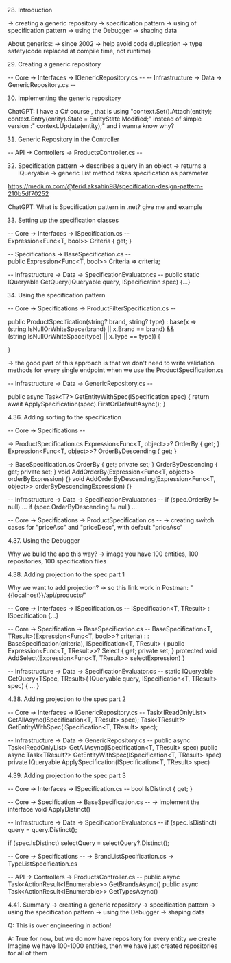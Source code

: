 28. Introduction

-> creating a generic repository
-> specification pattern
-> using of specification pattern
-> using the Debugger
-> shaping data

About generics:
-> since 2002
-> help avoid code duplication
-> type safety(code replaced at compile time, not runtime)


29. Creating a generic repository

-- Core -> Interfaces -> IGenericRepository.cs --
-- Infrastructure -> Data -> GenericRepository.cs --


30. Implementing the generic repository

ChatGPT:
I have a C# course , that is using 
"context.Set<T>().Attach(entity);
context.Entry(entity).State = EntityState.Modified;" 
instead of simple version :" context.Update(entity);" and i wanna know why?


31. Generic Repository in the Controller

-- API -> Controllers -> ProductsController.cs --


32. Specification pattern
-> describes a query in an object
-> returns a IQueryable<T>
-> generic List method takes specification as parameter

https://medium.com/@ferid.aksahin98/specification-design-pattern-210b5df70252


ChatGPT:
What is Specification pattern in .net? give me and example


33. Setting up the specification classes

-- Core -> Interfaces -> ISpecification.cs --       
Expression<Func<T, bool>> Criteria { get; }

-- Specifications ->  BaseSpecification.cs --  
public Expression<Func<T, bool>> Criteria => criteria;

-- Infrastructure -> Data -> SpecificationEvaluator.cs --
public static IQueryable<T> GetQuery(IQueryable<T> query, ISpecification<T> spec)
{...}


34. Using the specification pattern

-- Core -> Specifications -> ProductFilterSpecification.cs --

public ProductSpecification(string? brand, string? type) : base(x =>
(string.IsNullOrWhiteSpace(brand) || x.Brand == brand) &&
(string.IsNullOrWhiteSpace(type) || x.Type == type))
{

}

-> the good part of this approach is that we don't need to write validation
methods for every single endpoint when we use the ProductSpecification.cs

-- Infrastructure -> Data -> GenericRepository.cs --

public async Task<T?> GetEntityWithSpec(ISpecification<T> spec)
{
    return await ApplySpecification(spec).FirstOrDefaultAsync();
}


4.36. Adding sorting to the specification

-- Core -> Specifications --

-> ProductSpecification.cs
Expression<Func<T, object>>? OrderBy { get; }
Expression<Func<T, object>>? OrderByDescending { get; }

-> BaseSpecification.cs
OrderBy { get; private set; }
OrderByDescending { get; private set; }
void AddOrderBy(Expression<Func<T, object>> orderByExpression) {}
void AddOrderByDescending(Expression<Func<T, object>> orderByDescendingExpression) {}

-- Infrastructure -> Data -> SpecificationEvaluator.cs --
if (spec.OrderBy != null)
    ...
if (spec.OrderByDescending != null)
    ...

-- Core -> Specifications -> ProductSpecification.cs --
-> creating switch cases for "priceAsc" and "priceDesc", with default "priceAsc"


4.37. Using the Debugger

Why we build the app this way?
-> image you have 100 entities, 100 repositories, 100 specification files


4.38. Adding projection to the spec part 1

Why we want to add projection?
-> so this link work in Postman: "{{localhost}}/api/products/"

-- Core -> Interfaces -> ISpecification.cs --
ISpecification<T, TResult> : ISpecification<T> {...}

-- Core -> Specification -> BaseSpecification.cs --
BaseSpecification<T, TResult>(Expression<Func<T, bool>>? criteria) :
    : BaseSpecification<T>(criteria), ISpecification<T, TResult>
{
    public Expression<Func<T, TResult>>? Select { get; private set; }
    protected void AddSelect(Expression<Func<T, TResult>> selectExpression)
}

-- Infrastructure -> Data -> SpecificationEvaluator.cs --
static IQueryable<TResult> GetQuery<TSpec, TResult>(
        IQueryable<T> query, ISpecification<T, TResult> spec)
{
    ...
}


4.38. Adding projection to the spec part 2

-- Core -> Interfaces -> IGenericRepository.cs --
Task<IReadOnlyList<TResult>> GetAllAsync<TResult>(ISpecification<T, TResult> spec);
Task<TResult?> GetEntityWithSpec<TResult>(ISpecification<T, TResult> spec);

-- Infrastructure -> Data -> GenericRepository.cs --
public async Task<IReadOnlyList<TResult>> GetAllAsync<TResult>(ISpecification<T, TResult> spec)
public async Task<TResult?> GetEntityWithSpec<TResult>(ISpecification<T, TResult> spec)
private IQueryable<TResult> ApplySpecification<TResult>(ISpecification<T, TResult> spec)


4.39. Adding projection to the spec part 3

-- Core -> Interfaces -> ISpecification.cs --
bool IsDistinct { get; }

-- Core -> Specification -> BaseSpecification.cs --
-> implement the interface
void ApplyDistinct()

-- Infrastructure -> Data -> SpecificationEvaluator.cs --
if (spec.IsDistinct)
    query = query.Distinct();

if (spec.IsDistinct)
    selectQuery = selectQuery?.Distinct();

-- Core -> Specifications -- 
-> BrandListSpecification.cs 
-> TypeListSpecification.cs

-- API -> Controllers -> ProductsController.cs --
public async Task<ActionResult<IEnumerable<string>>> GetBrandsAsync()
public async Task<ActionResult<IEnumerable<string>>> GetTypesAsync()

4.41. Summary
-> creating a generic repository
-> specification pattern 
-> using the specification pattern
-> using the Debugger
-> shaping data

Q: This is over engineering in action!

A: True for now, but we do now have repository for every entity we create
Imagine we have 100-1000 entities, then we have just created repositories for 
all of them